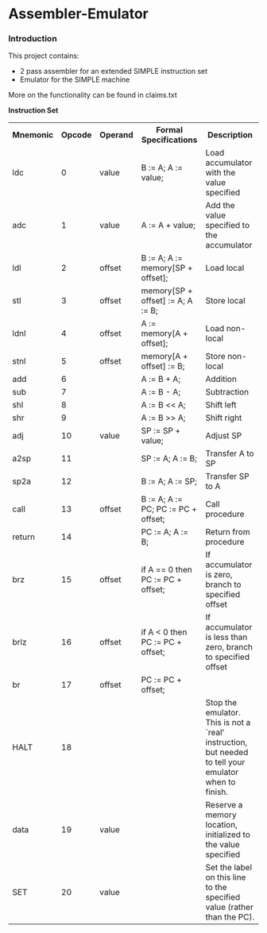 # Assembler-Emulator
### Introduction
This project contains:
* 2 pass assembler for an extended SIMPLE instruction set
* Emulator for the SIMPLE machine

More on the functionality can be found in claims.txt

<b>Instruction Set</b></br>
<table style="width:100%">
  <tr>
    <th>Mnemonic</th>
    <th>Opcode</th>
    <th>Operand</th>
    <th>Formal Specifications</th>
    <th>Description</th>
  </tr>
  <tr>
    <td>ldc</td>
    <td>0</td>
    <td>value</td>
    <td>B := A; A := value; </td>
    <td>Load accumulator with the value specified </td>
  </tr>
  <tr>
    <td>adc</td>
    <td>1</td>
    <td>value</td>
    <td>A := A + value;</td>
    <td>Add the value specified to the accumulator </td>
  </tr>
  <tr>
    <td>ldl</td>
    <td>2</td>
    <td>offset</td>
    <td>B := A; A := memory[SP + offset];</td>
    <td>Load local</td>
  </tr>
  <tr>
    <td>stl</td>
    <td>3</td>
    <td>offset</td>
    <td>memory[SP + offset] := A; A := B; </td>
    <td>Store local</td>
  </tr>
  <tr>
    <td>ldnl</td>
    <td>4</td>
    <td>offset</td>
    <td>A := memory[A + offset];</td>
    <td>Load non-local</td>
  </tr>
  <tr>
    <td>stnl</td>
    <td>5</td>
    <td>offset</td>
    <td>memory[A + offset] := B; </td>
    <td>Store non-local</td>
  </tr>
  <tr>
    <td>add</td>
    <td>6</td>
    <td></td>
    <td>A := B + A;</td>
    <td>Addition</td>
  </tr>
  <tr>
    <td>sub</td>
    <td>7</td>
    <td></td>
    <td>A := B - A; </td>
    <td>Subtraction</td>
  </tr>
  <tr>
    <td>shl</td>
    <td>8</td>
    <td></td>
    <td>A := B << A; </td>
    <td>Shift left </td>
  </tr>
  <tr>
    <td>shr</td>
    <td>9</td>
    <td></td>
    <td>A := B >> A; </td>
    <td>Shift right</td>
  </tr>
  <tr>
    <td>adj</td>
    <td>10</td>
    <td>value</td>
    <td>SP := SP + value; </td>
    <td>Adjust SP </td>
  </tr>
  <tr>
    <td>a2sp</td>
    <td>11</td>
    <td></td>
    <td>SP := A; A := B; </td>
    <td>Transfer A to SP</td>
  </tr>
  <tr>
    <td>sp2a</td>
    <td>12</td>
    <td></td>
    <td>B := A; A := SP; </td>
    <td>Transfer SP to A </td>
  </tr>
  <tr>
    <td>call</td>
    <td>13</td>
    <td>offset</td>
    <td>B := A; A := PC; PC := PC + offset; </td>
    <td>Call procedure </td>
  </tr>
  <tr>
    <td>return</td>
    <td>14</td>
    <td></td>
    <td>PC := A; A := B; </td>
    <td>Return from procedure </td>
  </tr>
  <tr>
    <td>brz</td>
    <td>15</td>
    <td>offset</td>
    <td>if A == 0 then PC := PC + offset; </td>
    <td>If accumulator is zero, branch to specified offset </td>
  </tr>
  <tr>
    <td>brlz</td>
    <td>16</td>
    <td>offset</td>
    <td>if A < 0 then PC := PC + offset; </td>
    <td>If accumulator is less than zero, branch to specified offset </td>
  </tr>
  <tr>
    <td>br</td>
    <td>17</td>
    <td>offset</td>
    <td>PC := PC + offset; </td>
    <tdBranch to specified offset ></td>
  </tr>
  <tr>
    <td>HALT</td>
    <td>18</td>
    <td></td>
    <td></td>
    <td>Stop the emulator. This is not a `real' instruction, but needed to tell your emulator when to finish. </td>
  </tr>
    <tr>
    <td>data</td>
    <td>19</td>
    <td>value</td>
    <td></td>
    <td>Reserve a memory location, initialized to the value specified</td>
  </tr>
  <tr>
    <td>SET</td>
    <td>20</td>
    <td>value</td>
    <td></td>
    <td>Set the label on this line to the specified value (rather than the PC).</td>
  </tr>
</table>
